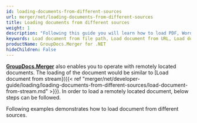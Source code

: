 ```yaml
---
id: loading-documents-from-different-sources
url: merger/net/loading-documents-from-different-sources
title: Loading documents from different sources
weight: 1
description: "Following this guide you will learn how to load PDF, Word, Excel, PowerPoint documents by local file path, stream or URL for further processing with GroupDocs.Merger for .NET API."
keywords: Load document from file path, Load document from URL, Load document from stream
productName: GroupDocs.Merger for .NET
hideChildren: False
---
```

[**GroupDocs.Merger**](https://products.groupdocs.com/merger/net) also enables you to operate with remotely located documents. The loading of the document would be similar to [Load document from stream]({{< ref "merger/net/developer-guide/loading/loading-documents-from-different-sources/load-document-from-stream.md" >}}). In order to load a remotely located document, below steps can be followed.

Following examples demonstrates how to load document from different sources.
